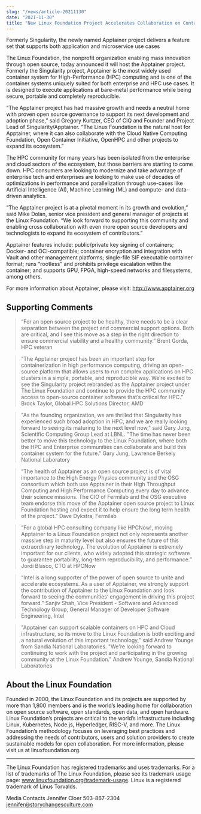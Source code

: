 ```yaml
---
slug: "/news/article-20211130"
date: "2021-11-30"
title: "New Linux Foundation Project Accelerates Collaboration on Container Systems Between Enterprise and High-Performance Computing Environments"
---
```


Formerly Singularity, the newly named Apptainer project delivers a feature set that supports both application and microservice use cases

The Linux Foundation, the nonprofit organization enabling mass innovation through open source, today announced it will host the Apptainer project. Formerly the Singularity project, Apptainer is the most widely used container system for High-Performance (HPC) computing and is one of the container systems uniquely suited for both enterprise and HPC use cases. It is designed to execute applications at bare-metal performance while being secure, portable and completely reproducible. 

“The Apptainer project has had massive growth and needs a neutral home with proven open source governance to support its next development and adoption phase,” said Gregory Kurtzer, CEO of CIQ and Founder and Project Lead of Singularity/Apptainer. “The Linux Foundation is the natural host for Apptainer, where it can also collaborate with the Cloud Native Computing Foundation, Open Container Initiative, OpenHPC and other projects to expand its ecosystem.” 
 
The HPC community for many years has been isolated from the enterprise and cloud sectors of the ecosystem, but those barriers are starting to come down. HPC consumers are looking to modernize and take advantage of enterprise tech and enterprises are looking to make use of decades of optimizations in performance and parallelization through use-cases like Artificial Intelligence (AI), Machine Learning (ML) and compute- and data-driven analytics. 

“The Apptainer project is at a pivotal moment in its growth and evolution,” said Mike Dolan, senior vice president and general manager of projects at the Linux Foundation. “We look forward to supporting this community and enabling cross collaboration with even more open source developers and technologists to expand its ecosystem of contributors.”

Apptainer features include: public/private key signing of containers; Docker- and OCI-compatible; container encryption and integration with Vault and other management platforms; single-file SIF executable container format; runs “rootless” and prohibits privilege escalation within the container; and supports GPU, FPGA, high-speed networks and filesystems, among others. 

For more information about Apptainer, please visit: http://www.apptainer.org

## Supporting Comments

> “For an open source project to be healthy, there needs to be a clear separation between the project and commercial support options.  Both are critical, and I see this move as a step in the right direction to ensure commercial viability and a healthy community.”
Brent Gorda, HPC veteran

> “The Apptainer project has been an important step for containerization in high performance computing, driving an open-source platform that allows users to run complex applications on HPC clusters in a simple, portable, and reproducible way. We’re excited to see the Singularity project rebranded as the Apptainer project under The Linux Foundation and continue to provide the HPC community access to open-source container software that’s critical for HPC.”
Brock Taylor, Global HPC Solutions Director, AMD
 
> "As the founding organization, we are thrilled that Singularity has experienced such broad adoption in HPC, and we are really looking forward to seeing its maturing to the next level now," said Gary Jung, Scientific Computing Group Lead at LBNL. "The time has never been better to move this technology to the Linux Foundation, where both the HPC and Enterprise communities can collaborate and build this container system for the future."
Gary Jung, Lawrence Berkely National Laboratory

> “The health of Apptainer as an open source project is of vital importance to the High Energy Physics community and the OSG consortium which both use Apptainer in their High Throughput Computing and High Performance Computing every day to advance their science missions. The CIO of Fermilab and the OSG executive team endorse this move of the Apptainer open source project to Linux Foundation hosting and expect it to help ensure the long term health of the project.”
Dave Dykstra, Fermilab

> “For a global HPC consulting company like HPCNow!, moving Apptainer to a Linux Foundation project not only represents another massive step in maturity level but also ensures the future of this extraordinary technology. The evolution of Apptainer is extremely important for our clients, who widely adopted this strategic software to guarantee portability, long-term reproducibility, and performance.”
Jordi Blasco, CTO at HPCNow
 
> “Intel is a long supporter of the power of open source to unite and accelerate ecosystems.  As a user of Apptainer, we strongly support the contribution of Apptainer to the Linux Foundation and look forward to seeing the communities’ engagement in driving this project forward.”
Sanjiv Shah, Vice President - Software and Advanced Technology Group, General Manager of Developer Software Engineering, Intel

> "Apptainer can support scalable containers on HPC and Cloud infrastructure, so its move to the Linux Foundation is both exciting and a natural evolution of this important technology," said Andrew Younge from Sandia National Laboratories. "We're looking forward to continuing to work with the project and participating in the growing community at the Linux Foundation."
Andrew Younge, Sandia National Laboratories

## About the Linux Foundation
Founded in 2000, the Linux Foundation and its projects are supported by more than 1,800 members and is the world’s leading home for collaboration on open source software, open standards, open data, and open hardware. Linux Foundation’s projects are critical to the world’s infrastructure including Linux, Kubernetes, Node.js, Hyperledger, RISC-V, and more.  The Linux Foundation’s methodology focuses on leveraging best practices and addressing the needs of contributors, users and solution providers to create sustainable models for open collaboration. For more information, please visit us at linuxfoundation.org.
 
---

The Linux Foundation has registered trademarks and uses trademarks. For a list of trademarks of The Linux Foundation, please see its trademark usage page: www.linuxfoundation.org/trademark-usage. Linux is a registered trademark of Linus Torvalds.

Media Contacts
Jennifer Cloer
503-867-2304
jennifer@storychangesculture.com
